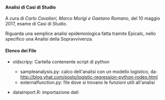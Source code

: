 #### Analisi di Casi di Studio ####
A cura di _Carlo Cavalieri, Marco Morigi e Gaetano Romano_, del 10 maggio 2017, esame di Casi di Studio.

Riguarda una semplice analisi epidemiologica fatta tramite Epicalc, nello specifico una Analisi della Sopravvivenza.

#### Elenco dei File ####

- oldscripy: Cartella contenente script di python
  - sampleanalysis.py: calco dell'analisi con un modello logistico, da: http://blog.yhat.com/posts/logistic-regression-python-rodeo.html
  - externalfunction.py: file dove si trovano le funzioni utili all'analisi

- dataimport.R: importazione dati

